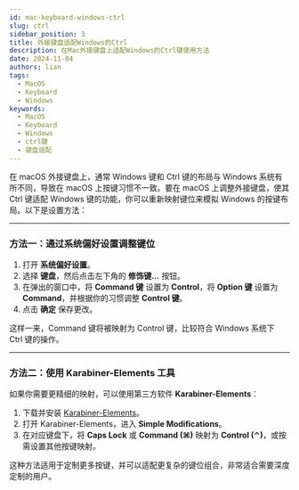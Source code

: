 ```yaml
---
id: mac-keyboard-windows-ctrl
slug: ctrl 
sidebar_position: 3 
title: 外接键盘适配Windows的Ctrl
description: 在Mac外接键盘上适配Windows的Ctrl键使用方法
date: 2024-11-04
authors: lian
tags: 
  - MacOS
  - Keyboard
  - Windows
keywords:                             
  - MacOS
  - Keyboard
  - Windows
  - ctrl键
  - 键盘适配
---
```


在 macOS 外接键盘上，通常 Windows 键和 Ctrl 键的布局与 Windows 系统有所不同，导致在 macOS 上按键习惯不一致。要在 macOS 上调整外接键盘，使其 Ctrl 键适配 Windows 键的功能，你可以重新映射键位来模拟 Windows 的按键布局。以下是设置方法：

---
### 方法一：通过系统偏好设置调整键位

1. 打开 **系统偏好设置**。
2. 选择 **键盘**，然后点击左下角的 **修饰键...** 按钮。
3. 在弹出的窗口中，将 **Command 键** 设置为 **Control**，将 **Option 键** 设置为 **Command**，并根据你的习惯调整 **Control 键**。
4. 点击 **确定** 保存更改。

这样一来，Command 键将被映射为 Control 键，比较符合 Windows 系统下 Ctrl 键的操作。

---
### 方法二：使用 Karabiner-Elements 工具

如果你需要更精细的映射，可以使用第三方软件 **Karabiner-Elements**：

1. 下载并安装 [Karabiner-Elements](https://karabiner-elements.pqrs.org/)。
2. 打开 Karabiner-Elements，进入 **Simple Modifications**。
3. 在对应键盘下，将 **Caps Lock** 或 **Command (⌘)** 映射为 **Control (⌃)**，或按需设置其他按键映射。

这种方法适用于定制更多按键，并可以适配更复杂的键位组合，非常适合需要深度定制的用户。
